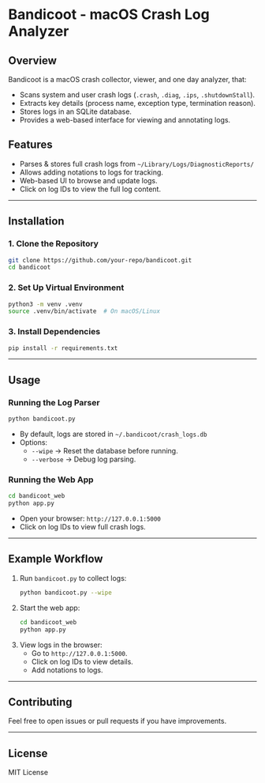 # Bandicoot - macOS Crash Log Analyzer

## Overview
Bandicoot is a macOS crash collector, viewer, and one day analyzer, that:
- Scans system and user crash logs (`.crash`, `.diag`, `.ips`, `.shutdownStall`).
- Extracts key details (process name, exception type, termination reason).
- Stores logs in an SQLite database.
- Provides a web-based interface for viewing and annotating logs.

## Features
- Parses & stores full crash logs from `~/Library/Logs/DiagnosticReports/`
- Allows adding notations to logs for tracking.
- Web-based UI to browse and update logs.
- Click on log IDs to view the full log content.

---

## Installation
### 1. Clone the Repository
```bash
git clone https://github.com/your-repo/bandicoot.git
cd bandicoot
```

### 2. Set Up Virtual Environment
```bash
python3 -m venv .venv
source .venv/bin/activate  # On macOS/Linux
```

### 3. Install Dependencies
```bash
pip install -r requirements.txt
```

---

## Usage
### Running the Log Parser
```bash
python bandicoot.py
```
- By default, logs are stored in `~/.bandicoot/crash_logs.db`
- Options:
  - `--wipe` → Reset the database before running.
  - `--verbose` → Debug log parsing.

### Running the Web App
```bash
cd bandicoot_web
python app.py
```
- Open your browser: `http://127.0.0.1:5000`
- Click on log IDs to view full crash logs.

---

## Example Workflow
1. Run `bandicoot.py` to collect logs:
   ```bash
   python bandicoot.py --wipe
   ```
2. Start the web app:
   ```bash
   cd bandicoot_web
   python app.py
   ```
3. View logs in the browser:
   - Go to `http://127.0.0.1:5000`.
   - Click on log IDs to view details.
   - Add notations to logs.

---

## Contributing
Feel free to open issues or pull requests if you have improvements.

---

## License
MIT License
